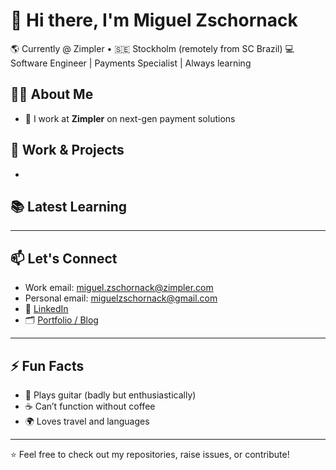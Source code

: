 # 👋 Hi there, I'm Miguel Zschornack

🌎 Currently @ Zimpler • 🇸🇪 Stockholm (remotely from SC Brazil) 
💻 Software Engineer | Payments Specialist | Always learning


## 👨‍💻 About Me

- 🔭 I work at **Zimpler** on next-gen payment solutions


## 💼 Work & Projects

-


## 📚 Latest Learning



---

## 📫 Let's Connect

- Work email: miguel.zschornack@zimpler.com
- Personal email: miguelzschornack@gmail.com
- 💼 [LinkedIn](https://www.linkedin.com/in/miguel-zschornack)
- 🗂️ [Portfolio / Blog](https://your-portfolio-or-blog-link.com)

---

## ⚡ Fun Facts

- 🎵 Plays guitar (badly but enthusiastically)
- ☕ Can’t function without coffee
- 🌍 Loves travel and languages

---

⭐️ Feel free to check out my repositories, raise issues, or contribute!

